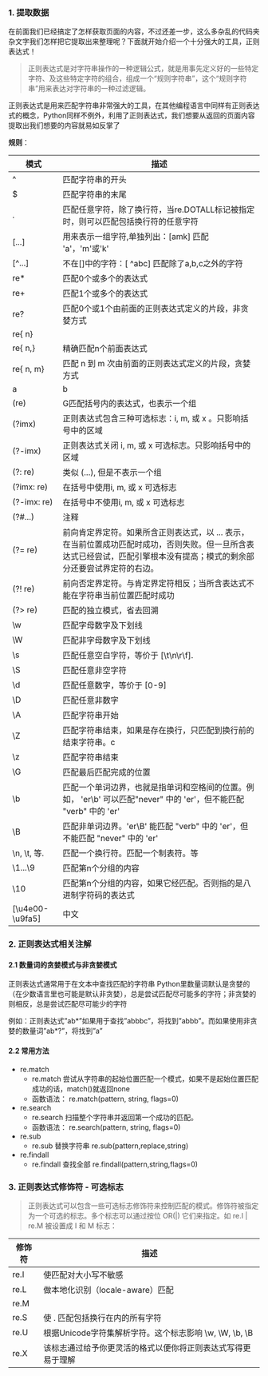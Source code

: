### 1. 提取数据
在前面我们已经搞定了怎样获取页面的内容，不过还差一步，这么多杂乱的代码夹杂文字我们怎样把它提取出来整理呢？下面就开始介绍一个十分强大的工具，正则表达式！

> 正则表达式是对字符串操作的一种逻辑公式，就是用事先定义好的一些特定字符、及这些特定字符的组合，组成一个“规则字符串”，这个“规则字符串”用来表达对字符串的一种过滤逻辑。

正则表达式是用来匹配字符串非常强大的工具，在其他编程语言中同样有正则表达式的概念，Python同样不例外，利用了正则表达式，我们想要从返回的页面内容提取出我们想要的内容就易如反掌了

**规则**：

模式 | 描述
--|--
^ | 匹配字符串的开头
$ | 匹配字符串的末尾
. | 匹配任意字符，除了换行符，当re.DOTALL标记被指定时，则可以匹配包括换行符的任意字符
[...] | 用来表示一组字符,单独列出：[amk] 匹配 'a'，'m'或'k'
[^...] | 不在[]中的字符：[ ^abc] 匹配除了a,b,c之外的字符 
re* | 匹配0个或多个的表达式
re+ | 匹配1个或多个的表达式
re? | 匹配0个或1个由前面的正则表达式定义的片段，非贪婪方式
re{ n} | 
re{ n,} | 精确匹配n个前面表达式
re{ n, m} | 匹配 n 到 m 次由前面的正则表达式定义的片段，贪婪方式
a |  b 
(re) | G匹配括号内的表达式，也表示一个组
(?imx) | 正则表达式包含三种可选标志：i, m, 或 x 。只影响括号中的区域
(?-imx) | 正则表达式关闭 i, m, 或 x 可选标志。只影响括号中的区域
(?: re) | 类似 (...), 但是不表示一个组
(?imx: re) | 在括号中使用i, m, 或 x 可选标志
(?-imx: re) | 在括号中不使用i, m, 或 x 可选标志
(?#...) | 注释
(?= re) | 前向肯定界定符。如果所含正则表达式，以 ... 表示，在当前位置成功匹配时成功，否则失败。但一旦所含表达式已经尝试，匹配引擎根本没有提高；模式的剩余部分还要尝试界定符的右边。
(?! re) | 前向否定界定符。与肯定界定符相反；当所含表达式不能在字符串当前位置匹配时成功
(?> re) | 匹配的独立模式，省去回溯
\w | 匹配字母数字及下划线
\W | 匹配非字母数字及下划线
\s | 匹配任意空白字符，等价于 [\t\n\r\f].
\S | 匹配任意非空字符
\d | 匹配任意数字，等价于 [0-9]
\D | 匹配任意非数字
\A | 匹配字符串开始
\Z | 匹配字符串结束，如果是存在换行，只匹配到换行前的结束字符串。c
\z | 匹配字符串结束
\G | 匹配最后匹配完成的位置
\b | 匹配一个单词边界，也就是指单词和空格间的位置。例如， 'er\b' 可以匹配"never" 中的 'er'，但不能匹配 "verb" 中的 'er'
\B | 匹配非单词边界。'er\B' 能匹配 "verb" 中的 'er'，但不能匹配 "never" 中的 'er'
\n, \t, 等. | 匹配一个换行符。匹配一个制表符。等
\1...\9 | 匹配第n个分组的内容
\10 | 匹配第n个分组的内容，如果它经匹配。否则指的是八进制字符码的表达式
[\u4e00-\u9fa5]|中文

### 2. 正则表达式相关注解
#### 2.1 数量词的贪婪模式与非贪婪模式
正则表达式通常用于在文本中查找匹配的字符串
Python里数量词默认是贪婪的（在少数语言里也可能是默认非贪婪），总是尝试匹配尽可能多的字符；非贪婪的则相反，总是尝试匹配尽可能少的字符

例如：正则表达式”ab*”如果用于查找”abbbc”，将找到”abbb”。而如果使用非贪婪的数量词”ab*?”，将找到”a”

#### 2.2 常用方法
- re.match
    -  re.match 尝试从字符串的起始位置匹配一个模式，如果不是起始位置匹配成功的话，match()就返回none
    - 函数语法：
    re.match(pattern, string, flags=0)
- re.search
    - re.search 扫描整个字符串并返回第一个成功的匹配。
    - 函数语法：
    re.search(pattern, string, flags=0)
- re.sub
    - re.sub 替换字符串
    re.sub(pattern,replace,string)
- re.findall
    - re.findall 查找全部
    re.findall(pattern,string,flags=0)

### 3. 正则表达式修饰符 - 可选标志
> 正则表达式可以包含一些可选标志修饰符来控制匹配的模式。修饰符被指定为一个可选的标志。多个标志可以通过按位 OR(|) 它们来指定。如 re.I | re.M 被设置成 I 和 M 标志：

修饰符|描述
--|--
re.I|使匹配对大小写不敏感
re.L|做本地化识别（locale-aware）匹配
re.M||多行匹配，影响 ^ 和 
re.S|使 . 匹配包括换行在内的所有字符
re.U|根据Unicode字符集解析字符。这个标志影响 \w, \W, \b, \B
re.X|该标志通过给予你更灵活的格式以便你将正则表达式写得更易于理解

[^abc]: 